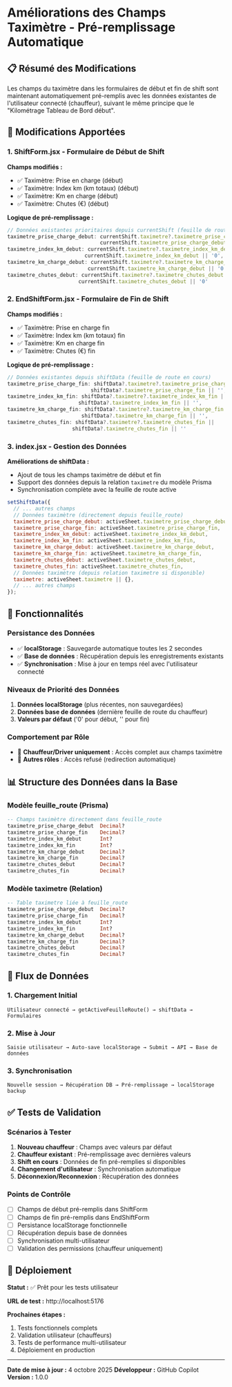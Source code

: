 # Améliorations des Champs Taximètre - Pré-remplissage Automatique

## 📋 Résumé des Modifications

Les champs du taximètre dans les formulaires de début et fin de shift sont maintenant automatiquement pré-remplis avec les données existantes de l'utilisateur connecté (chauffeur), suivant le même principe que le "Kilométrage Tableau de Bord début".

## 🔧 Modifications Apportées

### 1. ShiftForm.jsx - Formulaire de Début de Shift

**Champs modifiés :**
- ✅ Taximètre: Prise en charge (début)
- ✅ Taximètre: Index km (km totaux) (début)
- ✅ Taximètre: Km en charge (début)
- ✅ Taximètre: Chutes (€) (début)

**Logique de pré-remplissage :**
```javascript
// Données existantes prioritaires depuis currentShift (feuille de route active)
taximetre_prise_charge_debut: currentShift.taximetre?.taximetre_prise_charge_debut || 
                              currentShift.taximetre_prise_charge_debut || '0',
taximetre_index_km_debut: currentShift.taximetre?.taximetre_index_km_debut || 
                         currentShift.taximetre_index_km_debut || '0',
taximetre_km_charge_debut: currentShift.taximetre?.taximetre_km_charge_debut || 
                          currentShift.taximetre_km_charge_debut || '0',
taximetre_chutes_debut: currentShift.taximetre?.taximetre_chutes_debut || 
                       currentShift.taximetre_chutes_debut || '0'
```

### 2. EndShiftForm.jsx - Formulaire de Fin de Shift

**Champs modifiés :**
- ✅ Taximètre: Prise en charge fin
- ✅ Taximètre: Index km (km totaux) fin
- ✅ Taximètre: Km en charge fin
- ✅ Taximètre: Chutes (€) fin

**Logique de pré-remplissage :**
```javascript
// Données existantes depuis shiftData (feuille de route en cours)
taximetre_prise_charge_fin: shiftData?.taximetre?.taximetre_prise_charge_fin || 
                           shiftData?.taximetre_prise_charge_fin || '',
taximetre_index_km_fin: shiftData?.taximetre?.taximetre_index_km_fin || 
                       shiftData?.taximetre_index_km_fin || '',
taximetre_km_charge_fin: shiftData?.taximetre?.taximetre_km_charge_fin || 
                        shiftData?.taximetre_km_charge_fin || '',
taximetre_chutes_fin: shiftData?.taximetre?.taximetre_chutes_fin || 
                     shiftData?.taximetre_chutes_fin || ''
```

### 3. index.jsx - Gestion des Données

**Améliorations de shiftData :**
- Ajout de tous les champs taximètre de début et fin
- Support des données depuis la relation `taximetre` du modèle Prisma
- Synchronisation complète avec la feuille de route active

```javascript
setShiftData({
  // ... autres champs
  // Données taximètre (directement depuis feuille_route)
  taximetre_prise_charge_debut: activeSheet.taximetre_prise_charge_debut,
  taximetre_prise_charge_fin: activeSheet.taximetre_prise_charge_fin,
  taximetre_index_km_debut: activeSheet.taximetre_index_km_debut,
  taximetre_index_km_fin: activeSheet.taximetre_index_km_fin,
  taximetre_km_charge_debut: activeSheet.taximetre_km_charge_debut,
  taximetre_km_charge_fin: activeSheet.taximetre_km_charge_fin,
  taximetre_chutes_debut: activeSheet.taximetre_chutes_debut,
  taximetre_chutes_fin: activeSheet.taximetre_chutes_fin,
  // Données taximètre (depuis relation taximetre si disponible)
  taximetre: activeSheet.taximetre || {},
  // ... autres champs
});
```

## 🎯 Fonctionnalités

### Persistance des Données
- ✅ **localStorage** : Sauvegarde automatique toutes les 2 secondes
- ✅ **Base de données** : Récupération depuis les enregistrements existants
- ✅ **Synchronisation** : Mise à jour en temps réel avec l'utilisateur connecté

### Niveaux de Priorité des Données
1. **Données localStorage** (plus récentes, non sauvegardées)
2. **Données base de données** (dernière feuille de route du chauffeur)
3. **Valeurs par défaut** ('0' pour début, '' pour fin)

### Comportement par Rôle
- 🔸 **Chauffeur/Driver uniquement** : Accès complet aux champs taximètre
- 🔸 **Autres rôles** : Accès refusé (redirection automatique)

## 📊 Structure des Données dans la Base

### Modèle feuille_route (Prisma)
```sql
-- Champs taximètre directement dans feuille_route
taximetre_prise_charge_debut  Decimal?
taximetre_prise_charge_fin    Decimal?
taximetre_index_km_debut      Int?
taximetre_index_km_fin        Int?
taximetre_km_charge_debut     Decimal?
taximetre_km_charge_fin       Decimal?
taximetre_chutes_debut        Decimal?
taximetre_chutes_fin          Decimal?
```

### Modèle taximetre (Relation)
```sql
-- Table taximetre liée à feuille_route
taximetre_prise_charge_debut  Decimal?
taximetre_prise_charge_fin    Decimal?
taximetre_index_km_debut      Int?
taximetre_index_km_fin        Int?
taximetre_km_charge_debut     Decimal?
taximetre_km_charge_fin       Decimal?
taximetre_chutes_debut        Decimal?
taximetre_chutes_fin          Decimal?
```

## 🔄 Flux de Données

### 1. Chargement Initial
```
Utilisateur connecté → getActiveFeuilleRoute() → shiftData → Formulaires
```

### 2. Mise à Jour
```
Saisie utilisateur → Auto-save localStorage → Submit → API → Base de données
```

### 3. Synchronisation
```
Nouvelle session → Récupération DB → Pré-remplissage → localStorage backup
```

## ✅ Tests de Validation

### Scénarios à Tester
1. **Nouveau chauffeur** : Champs avec valeurs par défaut
2. **Chauffeur existant** : Pré-remplissage avec dernières valeurs
3. **Shift en cours** : Données de fin pré-remplies si disponibles
4. **Changement d'utilisateur** : Synchronisation automatique
5. **Déconnexion/Reconnexion** : Récupération des données

### Points de Contrôle
- [ ] Champs de début pré-remplis dans ShiftForm
- [ ] Champs de fin pré-remplis dans EndShiftForm  
- [ ] Persistance localStorage fonctionnelle
- [ ] Récupération depuis base de données
- [ ] Synchronisation multi-utilisateur
- [ ] Validation des permissions (chauffeur uniquement)

## 🚀 Déploiement

**Statut :** ✅ Prêt pour les tests utilisateur

**URL de test :** http://localhost:5176

**Prochaines étapes :**
1. Tests fonctionnels complets
2. Validation utilisateur (chauffeurs)
3. Tests de performance multi-utilisateur
4. Déploiement en production

---

**Date de mise à jour :** 4 octobre 2025
**Développeur :** GitHub Copilot  
**Version :** 1.0.0